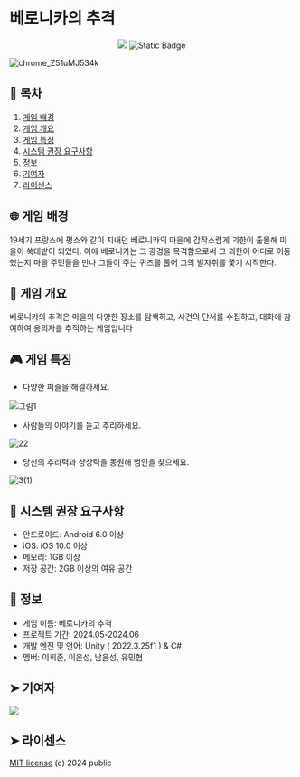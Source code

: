 # 베로니카의 추격

<div align = "center">
  <img src="https://img.shields.io/badge/license-MIT-blue">
  <img alt="Static Badge" src="https://img.shields.io/badge/Reference-C%23-green">
</div>

![chrome_Z51uMJ534k](https://github.com/SGteamproject2/se2_project/assets/162520578/13ba59fe-c291-4f10-a257-7abc2df3e2c5)

## 📝 목차
1. [게임 배경](#-게임-배경)
2. [게임 개요](#-게임-개요)
3. [게임 특징](#-게임-특징)
4. [시스템 권장 요구사항](#-시스템-권장-요구사항)
5. [정보](#-정보)
6. [기여자](기여자)
7. [라이센스](라이센스)

## 🌐 게임 배경
19세기 프랑스에 평소와 같이 지내던 베로니카의 마을에 갑작스럽게 괴한이 출몰해 마을이 쑥대밭이 되었다.
이에 베로니카는 그 광경을 목격함으로써 그 괴한이 어디로 이동했는지 마을 주민들을 만나 그들이 주는 퀴즈를 풀어 그의 발자취를 쫓기 시작한다.

## 📑 게임 개요
베로니카의 추격은 마을의 다양한 장소를 탐색하고, 사건의 단서를 수집하고, 대화에 참여하여 용의자를 추적하는 게임입니다 

## 🎮 게임 특징
- 다양한 퍼즐을 해결하세요.

![그림1](https://github.com/SGteamproject2/se2_project/assets/129351110/8496c19a-7b65-4800-90ef-395464389e8a)

- 사람들의 이야기를 듣고 추리하세요.

![22](https://github.com/SGteamproject2/se2_project/assets/129351110/3c16bd0b-df37-4826-a8fa-b6b88e457ea1)

- 당신의 추리력과 상상력을 동원해 범인을 찾으세요.

![3(1)](https://github.com/SGteamproject2/se2_project/assets/129351110/17d1ab3f-868c-47aa-8635-7a25a88ff165)

## 💾 시스템 권장 요구사항
- 안드로이드: Android 6.0 이상
- iOS: iOS 10.0 이상
- 메모리: 1GB 이상
- 저장 공간: 2GB 이상의 여유 공간

## 📂 정보
- 게임 이름: 베로니카의 추격
- 프로젝트 기간: 2024.05-2024.06
- 개발 엔진 및 언어: Unity ( 2022.3.25f1 ) & C#
- 멤버: 이희준, 이은성, 남윤성, 유민협

## ➤ 기여자

<a href="https://github.com/SGteamproject2/se2_project/graphs/contributors">
  <img src="https://contrib.rocks/image?repo=SGteamproject2/se2_project" />
</a>

## ➤ 라이센스

[MIT license](https://github.com/SGteamproject2/se2_project/blob/main/LICENSE) (c) 2024 public
